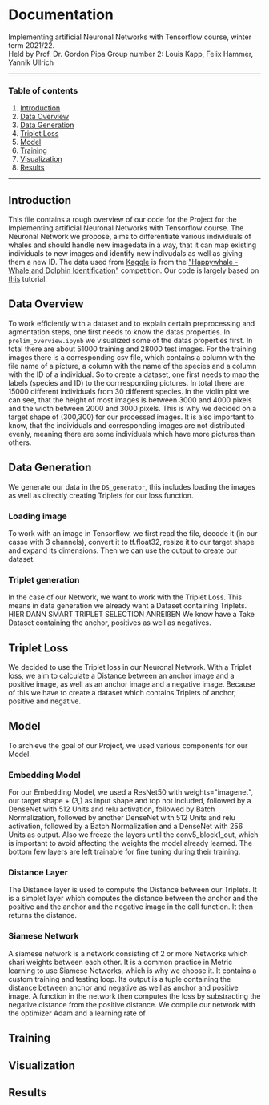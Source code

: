 # Documentation
Implementing artificial Neuronal Networks with Tensorflow course, winter term 2021/22.  
Held by Prof. Dr. Gordon Pipa
Group number 2: Louis Kapp, Felix Hammer, Yannik Ullrich

---
### Table of contents
1. [Introduction](#introduction)
2. [Data Overview](#data_overview)
3. [Data Generation](#data_generation)
4. [Triplet Loss](#triplet_loss)
5. [Model](#model)
6. [Training](#training)
7. [Visualization](#visualization)
8. [Results](#results)
---

<!-- Introduction section -->
<a name='introduction'></a>

## Introduction

This file contains a rough overview of our code for the Project for the Implementing artificial Neuronal Networks with Tensorflow course. The Neuronal Network we propose, aims to differentiate various individuals of whales and should handle new imagedata in a way, that it can map existing individuals to new images and identify new indivudals as well as giving them a new ID.
The data used from [Kaggle](www.kaggle.com) is from the ["Happywhale - Whale and Dolphin Identification"](https://www.kaggle.com/competitions/happy-whale-and-dolphin/data) competition. 
Our code is largely based on [this](https://keras.io/examples/vision/siamese_network/) tutorial.

<!-- Data Overview section -->
<a name='data_overview'></a>

## Data Overview

To work efficiently with a dataset and to explain certain preprocessing and agmentation steps, one first needs to know the datas properties. In ``prelim_overview.ipynb`` we visualized some of the datas properties first. 
In total there are about 51000 training and 28000 test images. For the training images there is a corresponding csv file, which contains a column with the file name of a picture, a column with the name of the species and a column with the ID of a individual. So to create a dataset, one first needs to map the labels (species and ID) to the corrresponding pictures.
In total there are 15000 different individuals from 30 different species. 
In the violin plot we can see, that the height of most images is between 3000 and 4000 pixels and the width between 2000 and 3000 pixels. This is why we decided on a target shape of (300,300) for our processed images.
It is also important to know, that the individuals and corresponding images are not distributed evenly, meaning there are some individuals which have more pictures than others. 

<!-- Data generation section -->
<a name='datageneration'></a>

## Data Generation 
We generate our data in the ``DS_generator``, this includes loading the images as well as directly creating Triplets for our loss function.

### Loading image 

To work with an image in Tensorflow, we first read the file, decode it (in our casse with 3 channels), convert it to tf.float32, resize it to our target shape and expand its dimensions. Then we can use the output to create our dataset.

### Triplet generation

In the case of our Network, we want to work with the Triplet Loss. This means in data generation we already want a Dataset containing Triplets. 
HIER DANN SMART TRIPLET SELECTION ANREIßEN
We know have a Take Dataset containing the anchor, positives as well as negatives. 

<!-- Triplet Loss section -->
<a name='triplet_loss'></a>

## Triplet Loss

We decided to use the Triplet loss in our Neuronal Network. With a Triplet loss, we aim to calculate a Distance between an anchor image and a positive image, as well as an anchor image and a negative image. Because of this we have to create a dataset which contains Triplets of anchor, positive and negative.

<!-- Model section -->
<a name='model'></a>

## Model

To archieve the goal of our Project, we used various components for our Model. 

### Embedding Model

For our Embedding Model, we used a ResNet50 with weights="imagenet", our target shape + (3,) as input shape and top not included, followed by a DenseNet with 512 Units and relu activation, followed by Batch Normalization, followed by another DenseNet with 512 Units and relu activation, followed by a Batch Normalization and a DenseNet with 256 Units as output. Also we freeze the layers until the conv5_block1_out, which is important to avoid affecting the weights the model already learned. The bottom few layers are left trainable for fine tuning during their training.

### Distance Layer

The Distance layer is used to compute the Distance between our Triplets. It is a simplet layer which computes the distance between the anchor and the positive and the anchor and the negative image in the call function. It then returns the distance. 

### Siamese Network

A siamese network is a network consisting of 2 or more Networks which shari weights between each other. It is a common practice in Metric learning to use Siamese Networks, which is why we choose it. It contains a custom training and testing loop. Its output is a tuple containing the distance between anchor and negative as well as anchor and positive image. A function in the network then computes the loss by substracting the negative distance from the positive distance. 
We compile our network with the optimizer Adam and a learning rate of 

<!-- Training section -->
<a name='training'></a>

## Training

<!-- Visualization section -->
<a name='visualization'></a>

## Visualization


<!-- Results section -->
<a name='results'></a>

## Results

